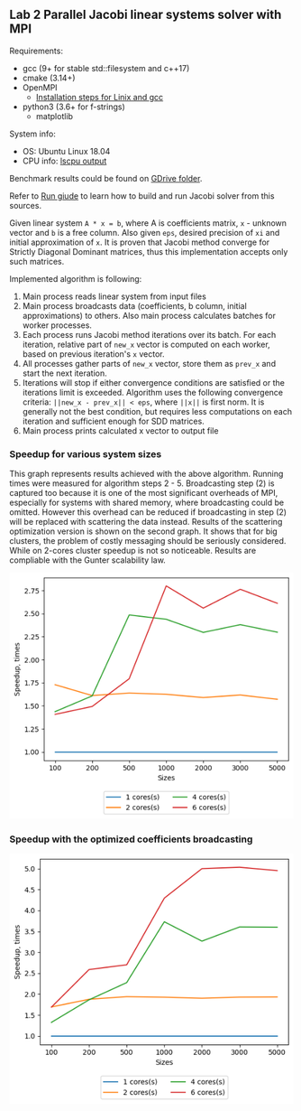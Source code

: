 ## Lab 2 Parallel Jacobi linear systems solver with MPI

Requirements:
* gcc (9+ for stable std::filesystem and c++17)
* cmake (3.14+)
* OpenMPI
  * [Installation steps for Linix and gcc](./md/mpi_installation_guide.md)
* python3 (3.6+ for f-strings)
  * matplotlib
  
System info:
* OS: Ubuntu Linux 18.04
* CPU info: [lscpu output](md/cpu_characteristics.md)

Benchmark results could be found on [GDrive folder](https://drive.google.com/drive/folders/1OeWdXX4eUUNIVDI0G8JGCLD6O1XWN0lU?usp=sharing).

Refer to [Run giude](./md/mpi_run_guide.md) to learn how to build and run Jacobi solver from this sources.

Given linear system `A * x = b`, where A is coefficients matrix, `x` - unknown vector and `b` is a free column. Also given `eps`, desired precision of `xi` and initial approximation of `x`. It is proven that Jacobi method converge for Strictly Diagonal Dominant matrices, thus this implementation accepts only such matrices.

Implemented algorithm is following:

1. Main process reads linear system from input files
2. Main process broadcasts data (coefficients, b column, initial approximations) to others.
 Also main process calculates batches for worker processes.
3. Each process runs Jacobi method iterations over its batch.
 For each iteration, relative part of `new_x` vector is computed on each worker, based on previous iteration's `x` vector.
4. All processes gather parts of `new_x` vector, store them as `prev_x` and start the next iteration.
5. Iterations will stop if either convergence conditions are satisfied or the iterations limit is exceeded. 
Algorithm uses the following convergence criteria: `||new_x - prev_x|| < eps`, where `||x||` is first norm. It is generally not the best condition, but requires less computations on each iteration and sufficient enough for SDD matrices.
6. Main process prints calculated x vector to output file

### Speedup for various system sizes

This graph represents results achieved with the above algorithm. Running times were measured for algorithm steps 2 - 5. 
Broadcasting step (2) is captured too because it is one of the most significant overheads of MPI, especially for systems with shared memory, where broadcasting could be omitted.
However this overhead can be reduced if broadcasting in step (2) will be replaced with scattering the data instead.
Results of the scattering optimization version is shown on the second graph.
It shows that for big clusters, the problem of costly messaging should be seriously considered. While on 2-cores cluster speedup is not so noticeable.
Results are compliable with the Gunter scalability law.

![Image](./images/jacobi_1.png)

### Speedup with the optimized coefficients broadcasting

![Image](./images/jacobi_2.png)